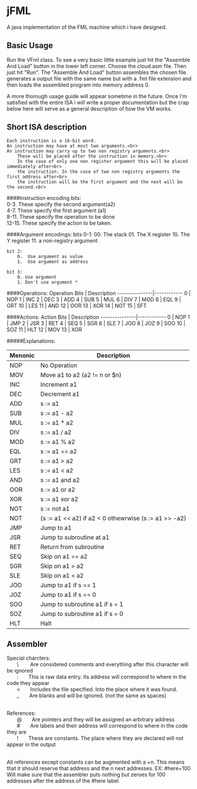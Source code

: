 jFML
==
A java implementation of the FML machine which i have designed.

Basic Usage
-----
Run the VFml class.
To see a very basic little example just hit the "Assemble And Load" button in the lower left corner. 
Choose the cloud.asm file. Then just hit "Run".
The "Assemble And Load" button assembles the chosen file. generates a output file with the same name but with a .fml file extension and then loads the assembled program into memory address 0.

A more thorough usage guide will appear sometime in the future.
Once I'm satisfied with the entire ISA i will write a proper documentation but the crap below here will serve as a general description of how the VM works.


Short ISA description
-------
	Each instruction is a 16-bit word.
	An instruction may have at most two arguments.<br>
	An instruction may carry up to two non registry arguments.<br>
		These will be placed after the instruction in memory.<br>
		In the case of only one non register argument this will be placed immediately after<br>
		the instruction. In the case of two non registry arguments the first address after<br>
		the instruction will be the first argument and the next will be the second.<br>

####Instruction encoding bits:<br>
	0-3.	These specify the second argument(a2)<br>
	4-7.	These specify the first argument (a1)<br>
	8-11.	These specify the operation to be done<br>
	12-15.	These specify the action to be taken.<br>

####Argument encodings:
	bits 0-1:
		00.	The stack
		01.	The X register
		10.	The Y register
		11.	a non-registry argument

	bit 2:
		0.	Use argument as value
		1. 	Use argument as address

	bit 3:
		0. Use argument
		1. Don't use argument *

		
####Operations:
 Operation Bits | Description
 ---------------|------------
 0 | NOP
 1 | INC
 2 | DEC
 3 | ADD
 4 | SUB
 5 | MUL
 6 | DIV
 7 | MOD
 8 | EQL
 9 | GRT
 10 | LES
 11 | AND
 12 | OOR
 13 | XOR
 14 | NOT
 15 | SFT

	
####Actions:
 Action Bits | Description
 ---------------|------------
 0 | NOP
 1 | JMP
 2 | JSR
 3 | RET
 4 | SEQ
 5 | SGR
 6 | SLE
 7 | JOO
 8 | JOZ
 9 | SOO
 10 | SOZ
 11 | HLT
 12 | MOV
 13 | XOR
	
#####Explanations:
						
  Menonic 	|   Description	      
-----------|----------------
 NOP | No Operation  
 MOV | Move a1 to a2 (a2 != n or $n)
 INC | Increment a1  
 DEC | Decrement a1  
 ADD | s := a1 | a2   
 SUB | s := a1 - a2   
 MUL | s := a1 * a2   
 DIV | s := a1 / a2   
 MOD | s := a1 % a2   
 EQL | s := a1 == a2  
 GRT | s := a1 > a2   
 LES | s := a1 < a2   
 AND | s := a1 and a2 
 OOR | s := a1 or a2  
 XOR | s := a1 xor a2 
 NOT | s := not a1    
 NOT | (s := a1 << a2) if a2 < 0 othewrwise (s := a1 >> -a2)    
 JMP | Jump to a1           
 JSR | Jump to subroutine at a1              
 RET | Return from subroutine               
 SEQ | Skip on a1 == a2
 SGR | Skip on a1 > a2
 SLE | Skip on a1 < a2
 JOO | Jump to a1 if s == 1
 JOZ | Jump to a1 if s == 0
 SOO | Jump to subroutine a1 if s = 1
 SOZ | Jump to subroutine a1 if s = 0
 HLT | Halt 
 


Assembler
--------
Special charcters:<br>
&nbsp; &nbsp; &nbsp; &nbsp;\ &nbsp; &nbsp; &nbsp; &nbsp;Are considered comments and everything after this character will be ignored<br>
&nbsp; &nbsp; &nbsp; &nbsp;:&nbsp; &nbsp; &nbsp; &nbsp;This is raw data entry. Its address will correspond to where in the code they appear<br>
&nbsp; &nbsp; &nbsp; &nbsp;<&nbsp; &nbsp; &nbsp; &nbsp;Includes the file specified. Into the place where it was found.<br>
&nbsp; &nbsp; &nbsp; &nbsp;_&nbsp; &nbsp; &nbsp; &nbsp;Are blanks and will be ignored. (not the same as spaces)<br>
<br>

References:<br>
&nbsp; &nbsp; &nbsp; &nbsp;@&nbsp; &nbsp; &nbsp; &nbsp;Are pointers and they will be assigned an arbitrary address<br>
&nbsp; &nbsp; &nbsp; &nbsp;#&nbsp; &nbsp; &nbsp; &nbsp;Are labels and their address will correspond to where in the code they are<br>
&nbsp; &nbsp; &nbsp; &nbsp;!&nbsp; &nbsp; &nbsp; &nbsp;These are constants. The place where they are declared will not appear in the output<br>
<br>

All references except constants can be augmented with a +n. 
This means that it should reserve that address and the n next addresses.
EX: #here+100
Will make sure that the assembler puts nothing but
zeroes for 100 addresses after the address of the #here label




